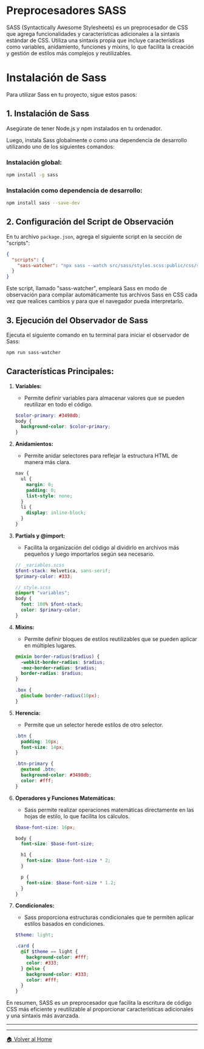 # Preprocesadores SASS

SASS (Syntactically Awesome Stylesheets) es un preprocesador de CSS que agrega funcionalidades y características adicionales a la sintaxis estándar de CSS. Utiliza una sintaxis propia que incluye características como variables, anidamiento, funciones y mixins, lo que facilita la creación y gestión de estilos más complejos y reutilizables.


# Instalación de Sass

Para utilizar Sass en tu proyecto, sigue estos pasos:

## 1. Instalación de Sass

Asegúrate de tener Node.js y npm instalados en tu ordenador.

Luego, instala Sass globalmente o como una dependencia de desarrollo utilizando uno de los siguientes comandos:

### Instalación global:

```bash
npm install -g sass
```

### Instalación como dependencia de desarrollo:

```bash
npm install sass --save-dev
```

## 2. Configuración del Script de Observación

En tu archivo `package.json`, agrega el siguiente script en la sección de "scripts":

```json
{
  "scripts": {
    "sass-watcher": "npx sass --watch src/sass/styles.scss:public/css/styles.css"
  }
}
```

Este script, llamado "sass-watcher", empleará Sass en modo de observación para compilar automáticamente tus archivos Sass en CSS cada vez que realices cambios y para que el navegador pueda interpretarlo.

## 3. Ejecución del Observador de Sass

Ejecuta el siguiente comando en tu terminal para iniciar el observador de Sass:

```bash
npm run sass-watcher
```

## Características Principales:

1. **Variables:**

   - Permite definir variables para almacenar valores que se pueden reutilizar en todo el código.

   ```scss
   $color-primary: #3498db;
   body {
     background-color: $color-primary;
   }
   ```

2. **Anidamientos:**

   - Permite anidar selectores para reflejar la estructura HTML de manera más clara.

   ```scss
   nav {
     ul {
       margin: 0;
       padding: 0;
       list-style: none;
     }
     li {
       display: inline-block;
     }
   }
   ```

3. **Partials y @import:**

   - Facilita la organización del código al dividirlo en archivos más pequeños y luego importarlos según sea necesario.

   ```scss
   // _variables.scss
   $font-stack: Helvetica, sans-serif;
   $primary-color: #333;

   // style.scss
   @import "variables";
   body {
     font: 100% $font-stack;
     color: $primary-color;
   }
   ```

4. **Mixins:**

   - Permite definir bloques de estilos reutilizables que se pueden aplicar en múltiples lugares.

   ```scss
   @mixin border-radius($radius) {
     -webkit-border-radius: $radius;
     -moz-border-radius: $radius;
     border-radius: $radius;
   }

   .box {
     @include border-radius(10px);
   }
   ```

5. **Herencia:**

   - Permite que un selector herede estilos de otro selector.

   ```scss
   .btn {
     padding: 10px;
     font-size: 14px;
   }

   .btn-primary {
     @extend .btn;
     background-color: #3498db;
     color: #fff;
   }
   ```

6. **Operadores y Funciones Matemáticas:**

   - Sass permite realizar operaciones matemáticas directamente en las hojas de estilo, lo que facilita los cálculos.

   ```scss
   $base-font-size: 16px;

   body {
     font-size: $base-font-size;

     h1 {
       font-size: $base-font-size * 2;
     }

     p {
       font-size: $base-font-size * 1.2;
     }
   }
   ```

7. **Condicionales:**

   - Sass proporciona estructuras condicionales que te permiten aplicar estilos basados en condiciones.

   ```scss
   $theme: light;

   .card {
     @if $theme == light {
       background-color: #fff;
       color: #333;
     } @else {
       background-color: #333;
       color: #fff;
     }
   }
   ```

En resumen, SASS es un preprocesador que facilita la escritura de código CSS más eficiente y reutilizable al proporcionar características adicionales y una sintaxis más avanzada.

---

---

[🏠 Volver al Home](../README.md)

